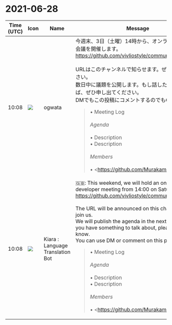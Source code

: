 # 2021-06-28

|Time (UTC)|Icon|Name|Message|
|---|---|---|---|
|10:08|![](https://avatars.slack-edge.com/2019-11-22/845042642576_070441337abaca9fb7b3_72.png)|ogwata|今週末、3日（土曜）14時から、オンラインで開発者会議を開催します。<br><https://github.com/vivliostyle/community/issues/89><br><br>URLはこのチャンネルで知らせます。ぜひご参加ください。<br>数日中に議題を公開します。もし話したいことがあれば、ぜひ申し出てください。<br>DMでもこの投稿にコメントするのでもOKです。<br><blockquote>• Meeting Log<br><br>*Agenda*<br><br>• Description<br>• Description<br><br>*Members*<br><br>• <https://github.com/MurakamiShinyu|@MurakamiShinyu><br>• <https://github.com/ogwata|@ogwata><br>• <https://github.com/spring-raining|@spring-raining><br>• <https://github.com/yamasy1549|@yamasy1549><br>• <https://github.com/takanakahiko|@takanakahiko><br>• <https://github.com/AyumuTakai|@AyumuTakai><br>• <https://github.com/akabekobeko|@akabekobeko> (Scribe)</blockquote>|
|10:08|![](https://avatars.slack-edge.com/2021-03-01/1807880975282_5c8ad89e782096649baa_72.png)|Kiara : Language Translation Bot|🇬🇧: This weekend, we will hold an online developer meeting from 14:00 on Saturday, 3rd.<br><https://github.com/vivliostyle/community/issues/89><br><br>The URL will be announced on this channel. Please join us.<br>We will publish the agenda in the next few days. If you have something to talk about, please let us know.<br>You can use DM or comment on this post.<br><blockquote>• Meeting Log<br><br>*Agenda*<br><br>• Description<br>• Description<br><br>*Members*<br><br>• <https://github.com/MurakamiShinyu|@MurakamiShinyu><br>• <https://github.com/ogwata|@ogwata><br>• <https://github.com/spring-raining|@spring-raining><br>• <https://github.com/yamasy1549|@yamasy1549><br>• <https://github.com/takanakahiko|@takanakahiko><br>• <https://github.com/AyumuTakai|@AyumuTakai><br>• <https://github.com/akabekobeko|@akabekobeko> (Scribe)</blockquote>|
